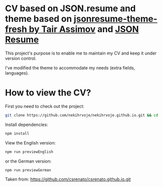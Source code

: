 ---
---
# CV based on JSON.resume and theme based on [jsonresume-theme-fresh by Tair Assimov](https://github.com/assimovt/jsonresume-theme-fresh/blob/master/README.md) and [JSON Resume](http://jsonresume.org/)

This project's purpose is to enable me to maintain my CV and keep it under version control.

I've modified the theme to accommodate my needs (extra fields, languages).

# How to view the CV?

First you need to check out the project:

```bash
git clone https://github.com/nekihrvoje/nekihrvoje.github.io.git && cd nekihrvoje.github.io
```

Install dependencies:
```bash
npm install
```

View the English version:
```bash
npm run previewEnglish
```

or the German version:
```bash
npm run previewGerman
```

Taken from:
https://github.com/csrenato/csrenato.github.io.git
